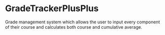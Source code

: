 # GradeTrackerPlusPlus
Grade management system which allows the user to input every component of their course and calculates both course and cumulative average.
